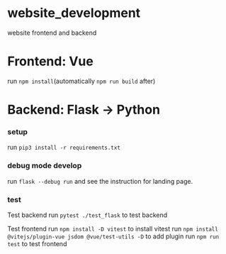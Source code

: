 # website_development
website frontend and backend

# Frontend: Vue
run `npm install`(automatically `npm run build` after)

# Backend: Flask -> Python  
### setup
run `pip3 install -r requirements.txt`

### debug mode develop
run `flask --debug run` and see the instruction for landing page.

### test
Test backend
run `pytest ./test_flask` to test backend

Test frontend
run `npm install -D vitest` to install vitest
run `npm install @vitejs/plugin-vue jsdom @vue/test-utils -D` to add plugin
run `npm run test` to test frontend
